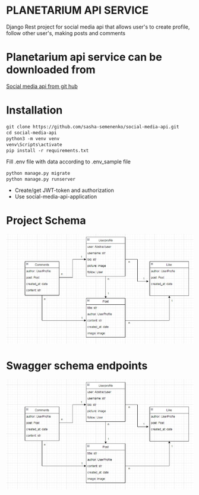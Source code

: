 # PLANETARIUM API SERVICE

Django Rest project for social media api that allows user's to create profile, follow other user's, making posts and comments  

# Planetarium api service can be downloaded from
[Social media api from git hub](https://github.com/sasha-semenenko/social-media-api/tree/develop)

# Installation

```shell
git clone https://github.com/sasha-semenenko/social-media-api.git
cd social-media-api
python3 -m venv venv
venv\Scripts\activate
pip install -r requirements.txt
```

Fill .env file with data according to .env_sample file

```shell
python manage.py migrate
python manage.py runserver 
```

* Create/get JWT-token and authorization
* Use social-media-api-application

# Project Schema
![Website Interface](static/images/social%20media%20api%20schema.jpg)

# Swagger schema endpoints
![Website Interface](static/images/social%20media%20api%20schema.jpg)
